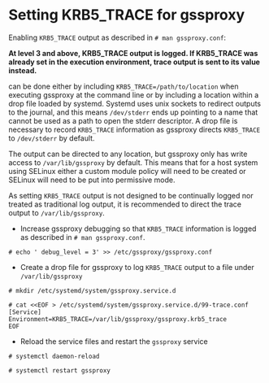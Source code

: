 # Setting KRB5_TRACE for gssproxy

Enabling `KRB5_TRACE` output as described in `# man gssproxy.conf`:

**At level 3 and above, KRB5_TRACE output is logged. If KRB5_TRACE was already set in the execution environment, trace output is sent to its value instead.**

can be done either by including `KRB5_TRACE=/path/to/location` when executing gssproxy at the command line or by including a location within a drop file loaded by systemd. Systemd uses unix sockets to redirect outputs to the journal, and this means `/dev/stderr` ends up pointing to a name that cannot be used as a path to open the stderr descriptor. A drop file is necessary to record `KRB5_TRACE` information as gssproxy directs `KRB5_TRACE` to `/dev/stderr` by default.

The output can be directed to any location, but gssproxy only has write access to `/var/lib/gssproxy` by default. This means that for a host system using SELinux either a custom module policy will need to be created or SELinux will need to be put into permissive mode.

As setting `KRB5_TRACE` output is not designed to be continually logged nor treated as traditional log output, it is recommended to direct the trace output to `/var/lib/gssproxy`.

- Increase gssproxy debugging so that `KRB5_TRACE` information is logged as described in `# man gssproxy.conf`.

~~~~
# echo ' debug_level = 3' >> /etc/gssproxy/gssproxy.conf
~~~~

 - Create a drop file for gssproxy to log `KRB5_TRACE` output to a file under `/var/lib/gssproxy`

~~~~
# mkdir /etc/systemd/system/gssproxy.service.d

# cat <<EOF > /etc/systemd/system/gssproxy.service.d/99-trace.conf
[Service]
Environment=KRB5_TRACE=/var/lib/gssproxy/gssproxy.krb5_trace
EOF
~~~~

 - Reload the service files and restart the `gssproxy` service

~~~~
# systemctl daemon-reload

# systemctl restart gssproxy
~~~~
